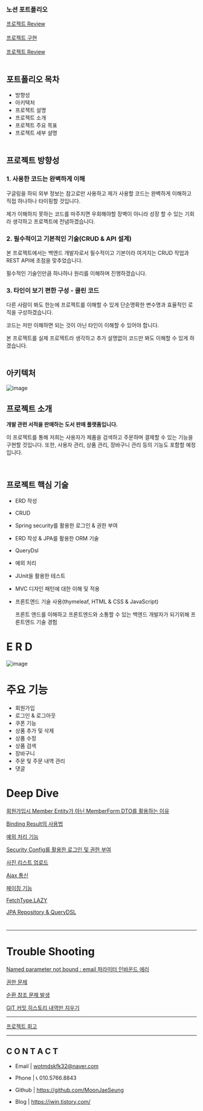 ### 노션 포트폴리오
[프로젝트 Review](https://www.notion.so/Review-1218362e0d224755ad1b31a0ff66f79f?pvs=21) <br><br>
[프로젝트 구현](https://www.notion.so/V1-91311bb6c9314334b87db061c58ca204?pvs=21) <br><br>
[프로젝트 Review](https://www.notion.so/Review-1218362e0d224755ad1b31a0ff66f79f?pvs=21) <br><br>






## 포트폴리오 목차

- 방향성
- 아키텍처
- 프로젝트 설명
- 프로젝트 소개
- 프로젝트 주요 목표
- 프로젝트 세부 설명<br><br>
    
    





## **프로젝트 방향성**

### 1. 사용한 코드는 완벽하게 이해

구글링을 하되 외부 정보는 참고로만 사용하고 제가 사용할 코드는 완벽하게 이해하고 직접 하나하나 타이핑할 것입니다. 

제가 이해하지 못하는 코드를 마주치면 우회해야할 장벽이 아니라 성장 할 수 있는 기회라 생각하고 프로젝트에 전념하겠습니다.

### 2. 필수적이고 기본적인 기술(CRUD & API 설계)

본 프로젝트에서는 백엔드 개발자로서 필수적이고 기본이라 여겨지는 CRUD 작업과 REST API에 초점을 맞추었습니다.

필수적인 기술인만큼 하나하나 원리를 이해하며 진행하겠습니다.


### 3. 타인이 보기 편한 구성 - 클린 코드

다른 사람이 봐도 한눈에 프로젝트를 이해할 수 있게 단순명확한 변수명과 효율적인 로직을 구성하겠습니다.

코드는 저만 이해하면 되는 것이 아닌 타인이 이해할 수 있어야 합니다.

본 프로젝트를 실제 프로젝트라 생각하고 추가 설명없이 코드만 봐도 이해할 수 있게 하겠습니다.<br><br>



## 아키텍처

![image](https://github.com/MoonJaeSeung/Shopping/assets/108584477/cd86da6c-840b-40f5-808e-f01e2a4eb424)





## **프로젝트 소개**

**개발 관련 서적을 판매하는 도서 판매 플랫폼입니다.**

이 프로젝트를 통해 저희는 사용자가 제품을 검색하고 주문하며 결제할 수 있는 기능을 구현할 것입니다. 또한, 사용자 관리, 상품 관리, 장바구니 관리 등의 기능도 포함할 예정입니다.

<br>


## **프로젝트 핵심 기술**

- ERD 작성

- CRUD

- Spring security를 활용한 로그인 & 권한 부여

- ERD 작성 & JPA를 활용한 ORM 기술

- QueryDsl

- 예외 처리

- JUnit을 활용한 테스트

- MVC 디자인 패턴에 대한 이해 및 적용

- 프론트엔드 기술 사용(thymeleaf, HTML & CSS & JavaScript)
    
    프론트 엔드를 이해하고 프론트엔드와 소통할 수 있는 백엔드 개발자가 되기위해 프론트엔드 기술 경험
    





# **E R D**

![image](https://github.com/MoonJaeSeung/shopping/assets/108584477/fc1a9f84-6a12-41ff-ba6c-f33b8a8b7d0a)




# **주요 기능**

- 회원가입
- 로그인 & 로그아웃
- 쿠폰 기능
- 상품 추가 및 삭제
- 상품 수정
- 상품 검색
- 장바구니
- 주문 및 주문 내역 관리
- 댓글


# **Deep Dive**



[회원가입시 Member Entity가 아닌 MemberForm DTO를 활용하는 이유](https://iwin.tistory.com/86)



[Binding Result의 사용법](https://iwin.tistory.com/87)



[예외 처리 기능](https://iwin.tistory.com/88)



[Security Config를 활용한 로그인 및 권한 부여](https://iwin.tistory.com/89)



[사진 리스트 업로드](https://iwin.tistory.com/90)



[Ajax 통신](https://iwin.tistory.com/91)



[페이징 기능](https://iwin.tistory.com/101)



[FetchType.LAZY](https://iwin.tistory.com/99)



[JPA Repository & QueryDSL](https://iwin.tistory.com/100)

# 

---

# **Trouble Shooting**



[Named parameter not bound : email 파라미터 인바운드 에러](https://iwin.tistory.com/78)



[권한 문제](https://iwin.tistory.com/79)



[순환 참조 문제 발생](https://iwin.tistory.com/82)



[GIT 커밋 히스토리 내역만 지우기](https://iwin.tistory.com/75)

---


[프로젝트 회고](https://www.notion.so/Review-1218362e0d224755ad1b31a0ff66f79f?pvs=21) 

---
## **C O N T A C T**

- Email | wotmdskfk32@naver.com
- Phone | 📞 010.5766.8843

- Github | https://github.com/MoonJaeSeung
- Blog | https://iwin.tistory.com/
 
